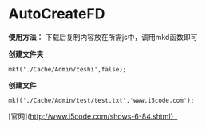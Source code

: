 # AutoCreateFD

**使用方法：**
下载后复制内容放在所需js中，调用mkd函数即可

**创建文件夹**
```
mkf('./Cache/Admin/ceshi',false);
```
**创建文件**
```
mkf('./Cache/Admin/test/test.txt','www.i5code.com');
```

[官网](http://www.i5code.com/shows-6-84.shtml）

